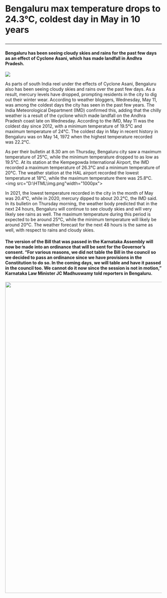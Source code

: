<title>
    
</title>
<body>
    <h1><p>Bengaluru max temperature drops to 24.3°C, coldest day in May in 10 years</h1><hr>
    <h4><p>Bengaluru has been seeing cloudy skies and rains for the past few days as an effect of Cyclone Asani, which has made landfall in Andhra Pradesh.</p></h4>
    <img src="D:\HTML\news.jpg"length="700px">
    <p>As parts of south India reel under the effects of Cyclone Asani, Bengaluru also has been seeing cloudy skies and rains over the past few days. As a result, mercury levels have dropped, prompting residents in the city to dig out their winter wear. According to weather bloggers, Wednesday, May 11, was among the coldest days the city has seen in the past few years. The India Meteorological Department (IMD) confirmed this, adding that the chilly weather is a result of the cyclone which made landfall on the Andhra Pradesh coast late on Wednesday. According to the IMD, May 11 was the coldest day since 2012, with a minimum temperature of 19.5°C and maximum temperature of 24°C. The coldest day in May in recent history in Bengaluru was on May 14, 1972 when the highest temperature recorded was 22.2°C.

As per their bulletin at 8.30 am on Thursday, Bengaluru city saw a maximum temperature of 25°C, while the minimum temperature dropped to as low as 19.5°C. At its station at the Kempegowda International Airport, the IMD recorded a maximum temperature of 26.3°C and a minimum temperature of 20°C. The weather station at the HAL airport recorded the lowest temperature at 18°C, while the maximum temperature there was 25.8°C.
<img src="D:\HTML\img.png"width="1000px">

In 2021, the lowest temperature recorded in the city in the month of May was 20.4°C, while in 2020, mercury dipped to about 20.2°C, the IMD said. In its bulletin on Thursday morning, the weather body predicted that in the next 24 hours, Bengaluru will continue to see cloudy skies and will very likely see rains as well. The maximum temperature during this period is expected to be around 25°C, while the minimum temperature will likely be around 20°C. The weather forecast for the next 48 hours is the same as well, with respect to rains and cloudy skies.</p>
<h4><p>The version of the Bill that was passed in the Karnataka Assembly will now be made into an ordinance that will be sent for the Governor’s consent. “For various reasons, we did not table the Bill in the council so we decided to pass an ordinance since we have provisions in the Constitution to do so. In the coming days, we will table and have it passed in the council too. We cannot do it now since the session is not in motion,” Karnataka Law Minister JC Madhuswamy told reporters in Bengaluru.</h4></p>
<img src="D:\HTML\img.png"width="1000px">
</body>
